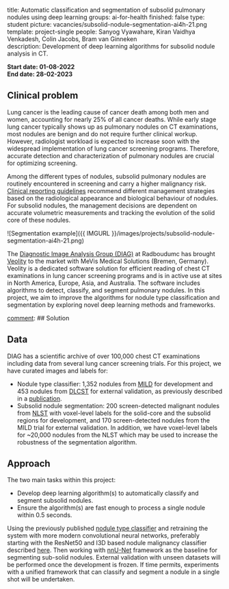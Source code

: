 title: Automatic classification and segmentation of subsolid pulmonary nodules using deep learning
groups: ai-for-health
finished: false 
type: student
picture: vacancies/subsolid-nodule-segmentation-ai4h-21.png
template: project-single
people: Sanyog Vyawahare, Kiran Vaidhya Venkadesh, Colin Jacobs, Bram van Ginneken  
description: Development of deep learning algorithms for subsolid nodule analysis in CT.


**Start date: 01-08-2022** <br>
**End date: 28-02-2023**


## Clinical problem

Lung cancer is the leading cause of cancer death among both men and women, accounting for nearly 25% of all cancer deaths. While early stage lung cancer typically shows up as pulmonary nodules on CT examinations, most nodules are benign and do not require further clinical workup. However, radiologist workload is expected to increase soon with the widespread implementation of lung cancer screening programs. 
Therefore, accurate detection and characterization of pulmonary nodules are crucial for optimizing screening. 

Among the different types of nodules, subsolid pulmonary nodules are routinely encountered in screening and carry a higher malignancy risk. [Clinical reporting guidelines](https://www.acr.org/Clinical-Resources/Reporting-and-Data-Systems/Lung-Rads) recommend different management strategies based on the radiological appearance and biological behaviour of nodules. 
For subsolid nodules, the management decisions are dependent on accurate volumetric measurements and tracking the evolution of the solid core of these nodules. 

![Segmentation example]({{ IMGURL }}/images/projects/subsolid-nodule-segmentation-ai4h-21.png)

The [Diagnostic Image Analysis Group (DIAG)](https://www.diagnijmegen.nl/) at Radboudumc has brought [Veolity](https://www.veolity.com/) to the market with MeVis Medical Solutions (Bremen, Germany). 
Veolity is a dedicated software solution for efficient reading of chest CT examinations in lung cancer screening programs and is in active use at sites in North America, Europe, Asia, and Australia.
The software includes algorithms to detect, classify, and segment pulmonary nodules. In this project, we aim to improve the algorithms for nodule type classification and segmentation by exploring novel deep learning methods and frameworks.

[comment]: ## Solution

[comment]: <> ({DESCRIBE THE MAIN RESULT OR INNOVATION OF THE PROJECT AND HOW IT WILL BE INTEGRATED IN RADBOUDUMC ROUTINE CARE})

## Data

DIAG has a scientific archive of over 100,000 chest CT examinations including data from several lung cancer screening trials. For this project, we have curated images and labels for:

* Nodule type classifier: 1,352 nodules from [MILD](https://www.ncbi.nlm.nih.gov/pmc/articles/PMC6637372/) for development and 453 nodules from [DLCST](https://pubmed.ncbi.nlm.nih.gov/26485620/) for external validation, as previously described in a [publication](https://www.nature.com/articles/srep46479). 
* Subsolid nodule segmentation: 200 screen-detected malignant nodules from [NLST](https://www.nejm.org/doi/full/10.1056/nejmoa1102873) with voxel-level labels for the solid-core and the subsolid regions for development, and 170 screen-detected nodules from the MILD trial for external validation. In addition, we have voxel-level labels for ~20,000 nodules from the NLST which may be used to increase the robustness of the segmentation algorithm.


## Approach

The two main tasks within this project:

* Develop deep learning algorithm(s) to automatically classify and segment subsolid nodules.
* Ensure the algorithm(s) are fast enough to process a single nodule within 0.5 seconds.

Using the previously published [nodule type classifier](https://www.nature.com/articles/srep46479) and retraining the system with more modern convolutional neural networks, preferably starting with the ResNet50 and I3D based nodule malignancy classifier described [here](https://pubs.rsna.org/doi/full/10.1148/radiol.2021204433). 
Then working with [nnU-Net](https://www.nature.com/articles/s41592-020-01008-z) framework as the baseline for segmenting sub-solid nodules. External validation with unseen datasets will be performed once the development is frozen. 
If time permits, experiments with a unified framework that can classify and segment a nodule in a single shot will be undertaken.

[comment]: <> (## Results)

[comment]: <> ({DESCRIBE THE RESULTS OF THE PROJECT})
